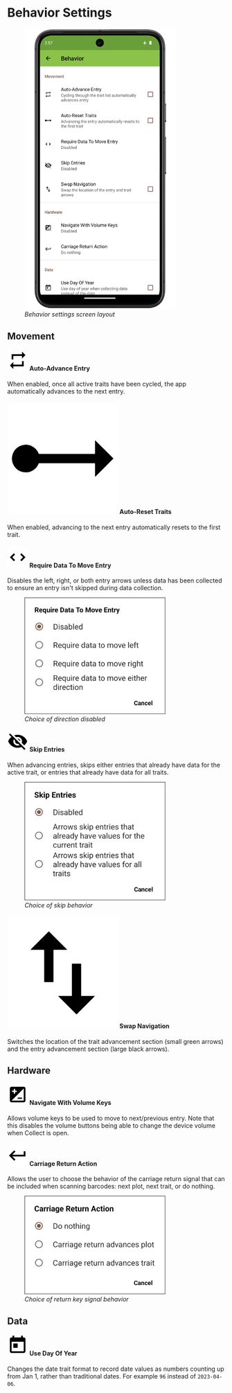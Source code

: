 <link rel="stylesheet" type="text/css" href="_styles/styles.css">

# Behavior Settings

<figure class="image">
  <img class="screenshot" src="_static/images/settings/behavior/settings_behavior_framed.png" width="350px"> 
  <figcaption class="screenshot-caption"><i>Behavior settings screen layout</i></figcaption> 
</figure>

## Movement

#### <img class="icon" src="_static/icons/settings/behavior/repeat.png"> Auto-Advance Entry

When enabled, once all active traits have been cycled, the app automatically advances to the next entry.

#### <img class="icon" src="_static/icons/settings/behavior/ray-start-arrow.png"> Auto-Reset Traits

When enabled, advancing to the next entry automatically resets to the first trait.

#### <img class="icon" src="_static/icons/settings/behavior/unfold-more-vertical.png"> Require Data To Move Entry

Disables the left, right, or both entry arrows unless data has been collected to ensure an entry isn't skipped during data collection.

<figure class="image">
  <img class="screenshot" src="_static/images/settings/behavior/settings_behavior_require_data.png" width="325px"> 
  <figcaption class="screenshot-caption"><i>Choice of direction disabled</i></figcaption> 
</figure>

#### <img class="icon" src="_static/icons/settings/behavior/eye-off.png"> Skip Entries

When advancing entries, skips either entries that already have data for the active trait, or entries that already have data for all traits.

<figure class="image">
  <img class="screenshot" src="_static/images/settings/behavior/settings_behavior_skip_entries.png" width="325px"> 
  <figcaption class="screenshot-caption"><i>Choice of skip behavior</i></figcaption> 
</figure>

#### <img class="icon" src="_static/icons/settings/behavior/swap-vertical.png"> Swap Navigation

Switches the location of the trait advancement section (small green arrows) and the entry advancement section (large black arrows).

## Hardware

#### <img class="icon" src="_static/icons/settings/behavior/contrast-box.png"> Navigate With Volume Keys

Allows volume keys to be used to move to next/previous entry.
Note that this disables the volume buttons being able to change the device volume when Collect is open.

#### <img class="icon" src="_static/icons/settings/behavior/keyboard-return.png"> Carriage Return Action

Allows the user to choose the behavior of the carriage return signal that can be included when scanning barcodes: next plot, next trait, or do nothing.

<figure class="image">
  <img class="screenshot" src="_static/images/settings/behavior/settings_behavior_return.png" width="325px"> 
  <figcaption class="screenshot-caption"><i>Choice of return key signal behavior</i></figcaption> 
</figure>

## Data

#### <img class="icon" src="_static/icons/settings/behavior/calendar-today.png"> Use Day Of Year

Changes the date trait format to record date values as numbers counting up from Jan 1, rather than traditional dates. For example `96` instead of `2023-04-06`.